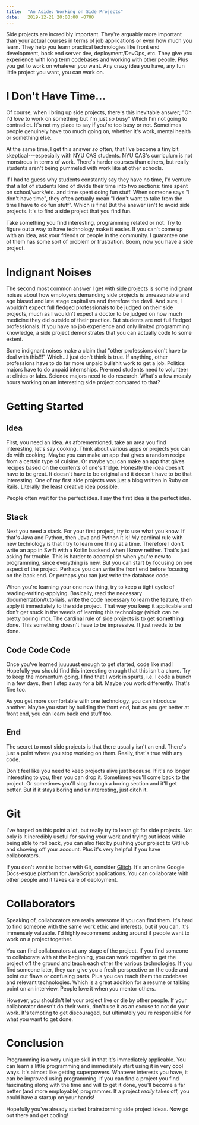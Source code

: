 ```yaml
---
title:  "An Aside: Working on Side Projects"
date:   2019-12-21 20:00:00 -0700
---
```


Side projects are incredibly important. They're arguably more
important than your actual courses in terms of job applications or
even how much you learn. They help you learn practical technologies
like front end development, back end server dev, deployment/DevOps,
etc. They give you experience with long term codebases and working
with other people. Plus you get to work on whatever *you* want. Any
crazy idea you have, any fun little project you want, you can work on.

# I Don't Have Time...

Of course, when I bring up side projects, there's this inevitable
answer; "Oh I'd *love* to work on something but I'm just *so* busy"
Which I'm not going to contradict. It's not my place to say if you're
too busy or not. Sometimes people genuinely have too much going
on, whether it's work, mental health or something else.

At the same time, I get this answer *so* often, that I've become a
tiny bit skeptical---especially with NYU CAS students. NYU CAS's
curriculum is not monstrous in terms of work. There's harder courses
than others, but really students aren't being pummeled with work like
at other schools.

If I had to guess why students constantly say they have no time, I'd
venture that a lot of students kind of divide their time into two
sections: time spent on school/work/etc. and time spent doing fun
stuff. When someone says "I don't have time", they often actually mean
"I don't want to take from the time I have to do fun stuff". Which is
fine! But the answer isn't to avoid side projects. It's to find a
side project that you find fun.

Take something you find interesting, programming related or not. Try
to figure out a way to have technology make it easier. If you can't
come up with an idea, ask your friends or people in the community. I
guarantee one of them has some sort of problem or frustration. Boom,
now you have a side project.

# Indignant Noises

The second most common answer I get with side projects is some
indignant noises about how employers demanding side projects is
unreasonable and age biased and late stage capitalism and therefore
the devil. And sure, I wouldn't expect full fledged professionals to
be judged on their side projects, much as I wouldn't expect a doctor
to be judged on how much medicine they did outside of their
practice. But students are not full fledged professionals. If you have
no job experience and only limited programming knowledge, a side
project demonstrates that you can actually code to some extent.

Some indignant noises make a claim that "other professions don't have
to deal with this!!!" Which...I just don't think is true. If anything,
other professions have to do far more unpaid bullshit work to get a
job. Politics majors have to do unpaid internships. Pre-med students
need to volunteer at clinics or labs. Science majors need to do
research. What's a few measly hours working on an interesting side
project compared to that?

# Getting Started

## Idea

First, you need an idea. As aforementioned, take an area you find
interesting, let's say cooking. Think about various apps or projects
you can do with cooking. Maybe you can make an app that gives a random
recipe from a certain type of cuisine. Or maybe you can make an app
that gives recipes based on the contents of one's fridge. Honestly the
idea doesn't have to be great. It doesn't have to be original and it
doesn't have to be that interesting. One of my first side projects was
just a blog written in Ruby on Rails. Literally the least creative
idea possible.

People often wait for the perfect idea. I say the first idea is the
perfect idea.

## Stack

Next you need a stack. For your first project, try to use what you
know. If that's Java and Python, then Java and Python it is! My
cardinal rule with new technology is that I try to learn one thing at
a time. Therefore I don't write an app in Swift with a Kotlin backend
when I know neither. That's just asking for trouble. This is harder to
accomplish when you're new to programming, since everything is
new. But you can start by focusing on one aspect of the
project. Perhaps you can write the front end before focusing on the
back end. Or perhaps you can just write the database code.

When you're learning your one new thing, try to keep a tight cycle of
reading-writing-applying. Basically, read the necessary
documentation/tutorials, write the code necessary to learn the
feature, then apply it immediately to the side project. That way you
keep it applicable and don't get stuck in the weeds of learning this
technology (which can be pretty boring imo). The cardinal rule of side
projects is to get **something** done. This something doesn't have to
be impressive. It just needs to be done.

## Code Code Code

Once you've learned juuuuust enough to get started, code like mad!
Hopefully you should find this interesting enough that this isn't a
chore. Try to keep the momentum going. I find that I work in spurts,
i.e. I code a bunch in a few days, then I step away for a bit. Maybe
you work differently. That's fine too.

As you get more comfortable with one technology, you can introduce
another. Maybe you start by building the front end, but as you get
better at front end, you can learn back end stuff too.

## End

The secret to most side projects is that there usually isn't an
end. There's just a point where you stop working on them. Really,
that's true with any code.

Don't feel like you need to keep projects alive just because. If it's
no longer interesting to you, then you can drop it. Sometimes you'll
come back to the project. Or sometimes you'll slog through a boring
section and it'll get better. But if it stays boring and
uninteresting, just ditch it.


# Git

I've harped on this point a lot, but really try to learn git for side
projects. Not only is it incredibly useful for saving your work and
trying out ideas while being able to roll back, you can also flex by
pushing your project to GitHub and showing off your account. Plus it's
very helpful if you have collaborators.

If you don't want to bother with Git, consider
[Glitch](https://glitch.com/). It's an online Google Docs-esque
platform for JavaScript applications. You can collaborate with other
people and it takes care of deployment.

# Collaborators

Speaking of, collaborators are really awesome if you can find
them. It's hard to find someone with the same work ethic and
interests, but if you can, it's immensely valuable. I'd highly
recommend asking around if people want to work on a project together.

You can find collaborators at any stage of the project. If you find
someone to collaborate with at the beginning, you can work together to
get the project off the ground and teach each other the various
technologies. If you find someone later, they can give you a fresh
perspective on the code and point out flaws or confusing parts. Plus
you can teach them the codebase and relevant technologies.  Which is a
great addition for a resume or talking point on an interview. People
love it when you mentor others.

However, you shouldn't let your project live or die by other
people. If your collaborator doesn't do their work, don't use it as an
excuse to not do your work. It's tempting to get discouraged, but
ultimately you're responsible for what you want to get done.

# Conclusion

Programming is a very unique skill in that it's immediately
applicable. You can learn a little programming and immediately start
using it in very cool ways. It's almost like getting
superpowers. Whatever interests you have, it can be improved using
programming. If you can find a project you find fascinating along with
the time and will to get it done, you'll become a far better (and more
employable) programmer. If a project *really* takes off, you could
have a startup on your hands!

Hopefully you've already started brainstorming side project ideas. Now
go out there and get coding!

